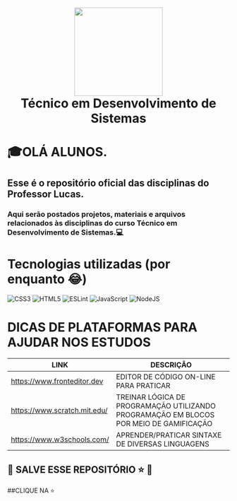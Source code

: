<div align="center">
      <h1> <img src="https://robsoneducador.com.br/wp-content/uploads/2023/03/LOGO_Seed_2014.jpg" width="200px"><br/>Técnico em Desenvolvimento de Sistemas</h1>
     </div>


# 🎓OLÁ ALUNOS. 
## Esse é o repositório oficial das disciplinas do Professor Lucas.
###  Aqui serão postados projetos, materiais e arquivos relacionados às disciplinas do curso Técnico em Desenvolvimento de Sistemas.💻

# Tecnologias utilizadas (por enquanto 😂)
 ![CSS3](https://img.shields.io/badge/css3-%231572B6.svg?style=for-the-badge&logo=css3&logoColor=white) ![HTML5](https://img.shields.io/badge/html5-%23E34F26.svg?style=for-the-badge&logo=html5&logoColor=white) ![ESLint](https://img.shields.io/badge/ESLint-4B3263?style=for-the-badge&logo=eslint&logoColor=white) ![JavaScript](https://img.shields.io/badge/javascript-%23323330.svg?style=for-the-badge&logo=javascript&logoColor=%23F7DF1E) ![NodeJS](https://img.shields.io/badge/node.js-6DA55F?style=for-the-badge&logo=node.js&logoColor=white)
      
# DICAS DE PLATAFORMAS PARA AJUDAR NOS ESTUDOS
| LINK | DESCRIÇÃO |
| ----------- | ----------- |
| https://www.fronteditor.dev | EDITOR DE CÓDIGO ON-LINE PARA PRATICAR |
| https://www.scratch.mit.edu/ | TREINAR LÓGICA DE PROGRAMAÇÃO UTILIZANDO PROGRAMAÇÃO EM BLOCOS POR MEIO DE GAMIFICAÇÃO |
| https://www.w3schools.com/ | APRENDER/PRATICAR SINTAXE DE DIVERSAS LINGUAGENS |
 
## 💾 SALVE ESSE REPOSITÓRIO ⭐ 💾
##CLIQUE NA ⭐


      
<!-- </> with 💛 by readMD (https://readmd.itsvg.in) -->
    
